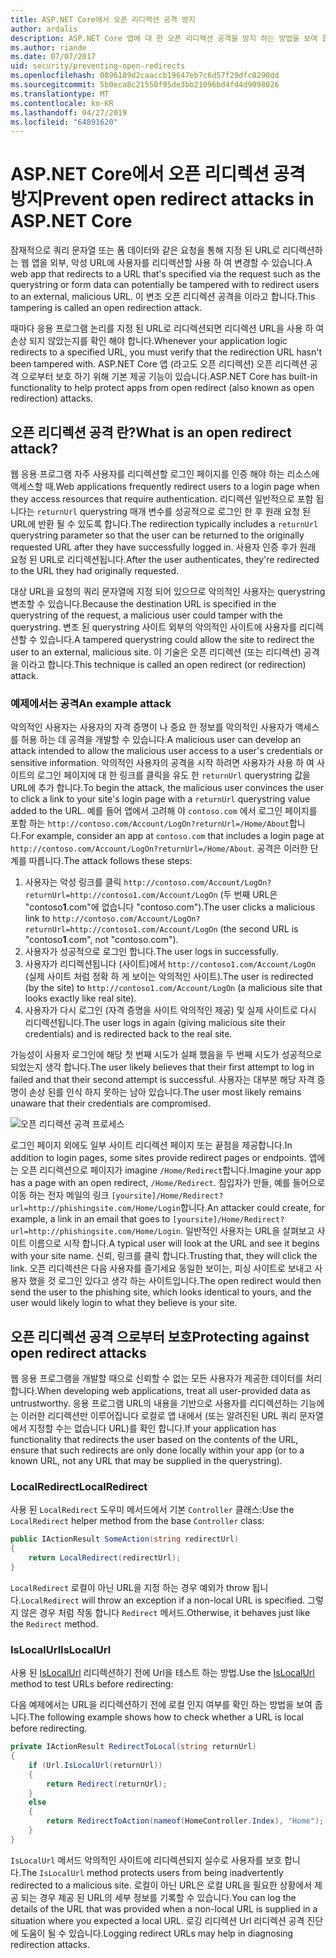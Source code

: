 ```yaml
---
title: ASP.NET Core에서 오픈 리디렉션 공격 방지
author: ardalis
description: ASP.NET Core 앱에 대 한 오픈 리디렉션 공격을 방지 하는 방법을 보여 줍니다.
ms.author: riande
ms.date: 07/07/2017
uid: security/preventing-open-redirects
ms.openlocfilehash: 0896189d2caaccb19647eb7c6d57f29dfc0290dd
ms.sourcegitcommit: 5b0eca8c21550f95de3bb21096bd4fd4d9098026
ms.translationtype: MT
ms.contentlocale: ko-KR
ms.lasthandoff: 04/27/2019
ms.locfileid: "64891620"
---
```

# <a name="prevent-open-redirect-attacks-in-aspnet-core"></a><span data-ttu-id="3d7ed-103">ASP.NET Core에서 오픈 리디렉션 공격 방지</span><span class="sxs-lookup"><span data-stu-id="3d7ed-103">Prevent open redirect attacks in ASP.NET Core</span></span>

<span data-ttu-id="3d7ed-104">잠재적으로 쿼리 문자열 또는 폼 데이터와 같은 요청을 통해 지정 된 URL로 리디렉션하는 웹 앱을 외부, 악성 URL에 사용자를 리디렉션할 사용 하 여 변경할 수 있습니다.</span><span class="sxs-lookup"><span data-stu-id="3d7ed-104">A web app that redirects to a URL that's specified via the request such as the querystring or form data can potentially be tampered with to redirect users to an external, malicious URL.</span></span> <span data-ttu-id="3d7ed-105">이 변조 오픈 리디렉션 공격을 이라고 합니다.</span><span class="sxs-lookup"><span data-stu-id="3d7ed-105">This tampering is called an open redirection attack.</span></span>

<span data-ttu-id="3d7ed-106">때마다 응용 프로그램 논리를 지정 된 URL로 리디렉션되면 리디렉션 URL을 사용 하 여 손상 되지 않았는지를 확인 해야 합니다.</span><span class="sxs-lookup"><span data-stu-id="3d7ed-106">Whenever your application logic redirects to a specified URL, you must verify that the redirection URL hasn't been tampered with.</span></span> <span data-ttu-id="3d7ed-107">ASP.NET Core 앱 (라고도 오픈 리디렉션) 오픈 리디렉션 공격 으로부터 보호 하기 위해 기본 제공 기능이 있습니다.</span><span class="sxs-lookup"><span data-stu-id="3d7ed-107">ASP.NET Core has built-in functionality to help protect apps from open redirect (also known as open redirection) attacks.</span></span>

## <a name="what-is-an-open-redirect-attack"></a><span data-ttu-id="3d7ed-108">오픈 리디렉션 공격 란?</span><span class="sxs-lookup"><span data-stu-id="3d7ed-108">What is an open redirect attack?</span></span>

<span data-ttu-id="3d7ed-109">웹 응용 프로그램 자주 사용자를 리디렉션할 로그인 페이지를 인증 해야 하는 리소스에 액세스할 때.</span><span class="sxs-lookup"><span data-stu-id="3d7ed-109">Web applications frequently redirect users to a login page when they access resources that require authentication.</span></span> <span data-ttu-id="3d7ed-110">리디렉션 일반적으로 포함 됩니다는 `returnUrl` querystring 매개 변수를 성공적으로 로그인 한 후 원래 요청 된 URL에 반환 될 수 있도록 합니다.</span><span class="sxs-lookup"><span data-stu-id="3d7ed-110">The redirection typically includes a `returnUrl` querystring parameter so that the user can be returned to the originally requested URL after they have successfully logged in.</span></span> <span data-ttu-id="3d7ed-111">사용자 인증 후가 원래 요청 된 URL로 리디렉션됩니다.</span><span class="sxs-lookup"><span data-stu-id="3d7ed-111">After the user authenticates, they're redirected to the URL they had originally requested.</span></span>

<span data-ttu-id="3d7ed-112">대상 URL을 요청의 쿼리 문자열에 지정 되어 있으므로 악의적인 사용자는 querystring 변조할 수 있습니다.</span><span class="sxs-lookup"><span data-stu-id="3d7ed-112">Because the destination URL is specified in the querystring of the request, a malicious user could tamper with the querystring.</span></span> <span data-ttu-id="3d7ed-113">변조 된 querystring 사이트 외부의 악의적인 사이트에 사용자를 리디렉션할 수 있습니다.</span><span class="sxs-lookup"><span data-stu-id="3d7ed-113">A tampered querystring could allow the site to redirect the user to an external, malicious site.</span></span> <span data-ttu-id="3d7ed-114">이 기술은 오픈 리디렉션 (또는 리디렉션) 공격을 이라고 합니다.</span><span class="sxs-lookup"><span data-stu-id="3d7ed-114">This technique is called an open redirect (or redirection) attack.</span></span>

### <a name="an-example-attack"></a><span data-ttu-id="3d7ed-115">예제에서는 공격</span><span class="sxs-lookup"><span data-stu-id="3d7ed-115">An example attack</span></span>

<span data-ttu-id="3d7ed-116">악의적인 사용자는 사용자의 자격 증명이 나 중요 한 정보를 악의적인 사용자가 액세스를 허용 하는 데 공격을 개발할 수 있습니다.</span><span class="sxs-lookup"><span data-stu-id="3d7ed-116">A malicious user can develop an attack intended to allow the malicious user access to a user's credentials or sensitive information.</span></span> <span data-ttu-id="3d7ed-117">악의적인 사용자의 공격을 시작 하려면 사용자가 사용 하 여 사이트의 로그인 페이지에 대 한 링크를 클릭을 유도 한 `returnUrl` querystring 값을 URL에 추가 합니다.</span><span class="sxs-lookup"><span data-stu-id="3d7ed-117">To begin the attack, the malicious user convinces the user to click a link to your site's login page with a `returnUrl` querystring value added to the URL.</span></span> <span data-ttu-id="3d7ed-118">예를 들어 앱에서 고려해 야 `contoso.com` 에서 로그인 페이지를 포함 하는 `http://contoso.com/Account/LogOn?returnUrl=/Home/About`합니다.</span><span class="sxs-lookup"><span data-stu-id="3d7ed-118">For example, consider an app at `contoso.com` that includes a login page at `http://contoso.com/Account/LogOn?returnUrl=/Home/About`.</span></span> <span data-ttu-id="3d7ed-119">공격은 이러한 단계를 따릅니다.</span><span class="sxs-lookup"><span data-stu-id="3d7ed-119">The attack follows these steps:</span></span>

1. <span data-ttu-id="3d7ed-120">사용자는 악성 링크를 클릭 `http://contoso.com/Account/LogOn?returnUrl=http://contoso1.com/Account/LogOn` (두 번째 URL은 "contoso**1**.com"에 없습니다 "contoso.com").</span><span class="sxs-lookup"><span data-stu-id="3d7ed-120">The user clicks a malicious link to `http://contoso.com/Account/LogOn?returnUrl=http://contoso1.com/Account/LogOn` (the second URL is "contoso**1**.com", not "contoso.com").</span></span>
2. <span data-ttu-id="3d7ed-121">사용자가 성공적으로 로그인 합니다.</span><span class="sxs-lookup"><span data-stu-id="3d7ed-121">The user logs in successfully.</span></span>
3. <span data-ttu-id="3d7ed-122">사용자가 리디렉션됩니다 (사이트)에서 `http://contoso1.com/Account/LogOn` (실제 사이트 처럼 정확 하 게 보이는 악의적인 사이트).</span><span class="sxs-lookup"><span data-stu-id="3d7ed-122">The user is redirected (by the site) to `http://contoso1.com/Account/LogOn` (a malicious site that looks exactly like real site).</span></span>
4. <span data-ttu-id="3d7ed-123">사용자가 다시 로그인 (자격 증명을 사이트 악의적인 제공) 및 실제 사이트로 다시 리디렉션됩니다.</span><span class="sxs-lookup"><span data-stu-id="3d7ed-123">The user logs in again (giving malicious site their credentials) and is redirected back to the real site.</span></span>

<span data-ttu-id="3d7ed-124">가능성이 사용자 로그인에 해당 첫 번째 시도가 실패 했음을 두 번째 시도가 성공적으로 되었는지 생각 합니다.</span><span class="sxs-lookup"><span data-stu-id="3d7ed-124">The user likely believes that their first attempt to log in failed and that their second attempt is successful.</span></span> <span data-ttu-id="3d7ed-125">사용자는 대부분 해당 자격 증명이 손상 된를 인식 하지 못하는 남아 있습니다.</span><span class="sxs-lookup"><span data-stu-id="3d7ed-125">The user most likely remains unaware that their credentials are compromised.</span></span>

![오픈 리디렉션 공격 프로세스](preventing-open-redirects/_static/open-redirection-attack-process.png)

<span data-ttu-id="3d7ed-127">로그인 페이지 외에도 일부 사이트 리디렉션 페이지 또는 끝점을 제공합니다.</span><span class="sxs-lookup"><span data-stu-id="3d7ed-127">In addition to login pages, some sites provide redirect pages or endpoints.</span></span> <span data-ttu-id="3d7ed-128">앱에는 오픈 리디렉션으로 페이지가 imagine `/Home/Redirect`합니다.</span><span class="sxs-lookup"><span data-stu-id="3d7ed-128">Imagine your app has a page with an open redirect, `/Home/Redirect`.</span></span> <span data-ttu-id="3d7ed-129">침입자가 만들, 예를 들어으로 이동 하는 전자 메일의 링크 `[yoursite]/Home/Redirect?url=http://phishingsite.com/Home/Login`합니다.</span><span class="sxs-lookup"><span data-stu-id="3d7ed-129">An attacker could create, for example, a link in an email that goes to `[yoursite]/Home/Redirect?url=http://phishingsite.com/Home/Login`.</span></span> <span data-ttu-id="3d7ed-130">일반적인 사용자는 URL을 살펴보고 사이트 이름으로 시작 합니다.</span><span class="sxs-lookup"><span data-stu-id="3d7ed-130">A typical user will look at the URL and see it begins with your site name.</span></span> <span data-ttu-id="3d7ed-131">신뢰, 링크를 클릭 합니다.</span><span class="sxs-lookup"><span data-stu-id="3d7ed-131">Trusting that, they will click the link.</span></span> <span data-ttu-id="3d7ed-132">오픈 리디렉션은 다음 사용자를 즐기세요 동일한 보이는, 피싱 사이트로 보내고 사용자 했을 것 로그인 있다고 생각 하는 사이트입니다.</span><span class="sxs-lookup"><span data-stu-id="3d7ed-132">The open redirect would then send the user to the phishing site, which looks identical to yours, and the user would likely login to what they believe is your site.</span></span>

## <a name="protecting-against-open-redirect-attacks"></a><span data-ttu-id="3d7ed-133">오픈 리디렉션 공격 으로부터 보호</span><span class="sxs-lookup"><span data-stu-id="3d7ed-133">Protecting against open redirect attacks</span></span>

<span data-ttu-id="3d7ed-134">웹 응용 프로그램을 개발할 때으로 신뢰할 수 없는 모든 사용자가 제공한 데이터를 처리 합니다.</span><span class="sxs-lookup"><span data-stu-id="3d7ed-134">When developing web applications, treat all user-provided data as untrustworthy.</span></span> <span data-ttu-id="3d7ed-135">응용 프로그램 URL의 내용을 기반으로 사용자를 리디렉션하는 기능에는 이러한 리디렉션만 이루어집니다 로컬로 앱 내에서 (또는 알려진된 URL 쿼리 문자열에서 지정할 수는 없습니다 URL)를 확인 합니다.</span><span class="sxs-lookup"><span data-stu-id="3d7ed-135">If your application has functionality that redirects the user based on the contents of the URL,  ensure that such redirects are only done locally within your app (or to a known URL, not any URL that may be supplied in the querystring).</span></span>

### <a name="localredirect"></a><span data-ttu-id="3d7ed-136">LocalRedirect</span><span class="sxs-lookup"><span data-stu-id="3d7ed-136">LocalRedirect</span></span>

<span data-ttu-id="3d7ed-137">사용 된 `LocalRedirect` 도우미 메서드에서 기본 `Controller` 클래스:</span><span class="sxs-lookup"><span data-stu-id="3d7ed-137">Use the `LocalRedirect` helper method from the base `Controller` class:</span></span>

```csharp
public IActionResult SomeAction(string redirectUrl)
{
    return LocalRedirect(redirectUrl);
}
```

<span data-ttu-id="3d7ed-138">`LocalRedirect` 로컬이 아닌 URL을 지정 하는 경우 예외가 throw 됩니다.</span><span class="sxs-lookup"><span data-stu-id="3d7ed-138">`LocalRedirect` will throw an exception if a non-local URL is specified.</span></span> <span data-ttu-id="3d7ed-139">그렇지 않은 경우 처럼 작동 합니다 `Redirect` 메서드.</span><span class="sxs-lookup"><span data-stu-id="3d7ed-139">Otherwise, it behaves just like the `Redirect` method.</span></span>

### <a name="islocalurl"></a><span data-ttu-id="3d7ed-140">IsLocalUrl</span><span class="sxs-lookup"><span data-stu-id="3d7ed-140">IsLocalUrl</span></span>

<span data-ttu-id="3d7ed-141">사용 된 [IsLocalUrl](/dotnet/api/Microsoft.AspNetCore.Mvc.IUrlHelper?view=aspnetcore-2.0#Microsoft_AspNetCore_Mvc_IUrlHelper_IsLocalUrl_System_String_) 리디렉션하기 전에 Url을 테스트 하는 방법.</span><span class="sxs-lookup"><span data-stu-id="3d7ed-141">Use the [IsLocalUrl](/dotnet/api/Microsoft.AspNetCore.Mvc.IUrlHelper?view=aspnetcore-2.0#Microsoft_AspNetCore_Mvc_IUrlHelper_IsLocalUrl_System_String_) method to test URLs before redirecting:</span></span>

<span data-ttu-id="3d7ed-142">다음 예제에서는 URL을 리디렉션하기 전에 로컬 인지 여부를 확인 하는 방법을 보여 줍니다.</span><span class="sxs-lookup"><span data-stu-id="3d7ed-142">The following example shows how to check whether a URL is local before redirecting.</span></span>

```csharp
private IActionResult RedirectToLocal(string returnUrl)
{
    if (Url.IsLocalUrl(returnUrl))
    {
        return Redirect(returnUrl);
    }
    else
    {
        return RedirectToAction(nameof(HomeController.Index), "Home");
    }
}
```

<span data-ttu-id="3d7ed-143">`IsLocalUrl` 메서드 악의적인 사이트에 리디렉션되지 실수로 사용자를 보호 합니다.</span><span class="sxs-lookup"><span data-stu-id="3d7ed-143">The `IsLocalUrl` method protects users from being inadvertently redirected to a malicious site.</span></span> <span data-ttu-id="3d7ed-144">로컬이 아닌 URL은 로컬 URL을 필요한 상황에서 제공 되는 경우 제공 된 URL의 세부 정보를 기록할 수 있습니다.</span><span class="sxs-lookup"><span data-stu-id="3d7ed-144">You can log the details of the URL that was provided when a non-local URL is supplied in a situation where you expected a local URL.</span></span> <span data-ttu-id="3d7ed-145">로깅 리디렉션 Url 리디렉션 공격 진단에 도움이 될 수 있습니다.</span><span class="sxs-lookup"><span data-stu-id="3d7ed-145">Logging redirect URLs may help in diagnosing redirection attacks.</span></span>
